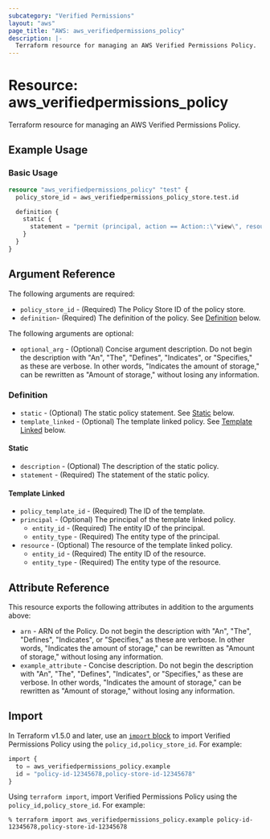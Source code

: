 ```yaml
---
subcategory: "Verified Permissions"
layout: "aws"
page_title: "AWS: aws_verifiedpermissions_policy"
description: |-
  Terraform resource for managing an AWS Verified Permissions Policy.
---
```


# Resource: aws_verifiedpermissions_policy

Terraform resource for managing an AWS Verified Permissions Policy.

## Example Usage

### Basic Usage

```terraform
resource "aws_verifiedpermissions_policy" "test" {
  policy_store_id = aws_verifiedpermissions_policy_store.test.id

  definition {
    static {
      statement = "permit (principal, action == Action::\"view\", resource in Album:: \"test_album\");"
    }
  }
}
```

## Argument Reference

The following arguments are required:

* `policy_store_id` - (Required) The Policy Store ID of the policy store.
* `definition`- (Required) The definition of the policy. See [Definition](#definition) below.

The following arguments are optional:

* `optional_arg` - (Optional) Concise argument description. Do not begin the description with "An", "The", "Defines", "Indicates", or "Specifies," as these are verbose. In other words, "Indicates the amount of storage," can be rewritten as "Amount of storage," without losing any information.


### Definition

* `static` - (Optional) The static policy statement. See [Static](#static) below.
* `template_linked` - (Optional) The template linked policy. See [Template Linked](#template_linked) below.

#### Static

* `description` - (Optional) The description of the static policy.
* `statement` - (Required) The statement of the static policy.

#### Template Linked

* `policy_template_id` - (Required) The ID of the template.
* `principal` - (Optional) The principal of the template linked policy.
  * `entity_id` - (Required) The entity ID of the principal.
  * `entity_type` - (Required) The entity type of the principal.
* `resource` - (Optional) The resource of the template linked policy.
  * `entity_id` - (Required) The entity ID of the resource.
  * `entity_type` - (Required) The entity type of the resource.

## Attribute Reference

This resource exports the following attributes in addition to the arguments above:

* `arn` - ARN of the Policy. Do not begin the description with "An", "The", "Defines", "Indicates", or "Specifies," as these are verbose. In other words, "Indicates the amount of storage," can be rewritten as "Amount of storage," without losing any information.
* `example_attribute` - Concise description. Do not begin the description with "An", "The", "Defines", "Indicates", or "Specifies," as these are verbose. In other words, "Indicates the amount of storage," can be rewritten as "Amount of storage," without losing any information.

## Import

In Terraform v1.5.0 and later, use an [`import` block](https://developer.hashicorp.com/terraform/language/import) to import Verified Permissions Policy using the `policy_id,policy_store_id`. For example:

```terraform
import {
  to = aws_verifiedpermissions_policy.example
  id = "policy-id-12345678,policy-store-id-12345678"
}
```

Using `terraform import`, import Verified Permissions Policy using the `policy_id,policy_store_id`. For example:

```console
% terraform import aws_verifiedpermissions_policy.example policy-id-12345678,policy-store-id-12345678
```
